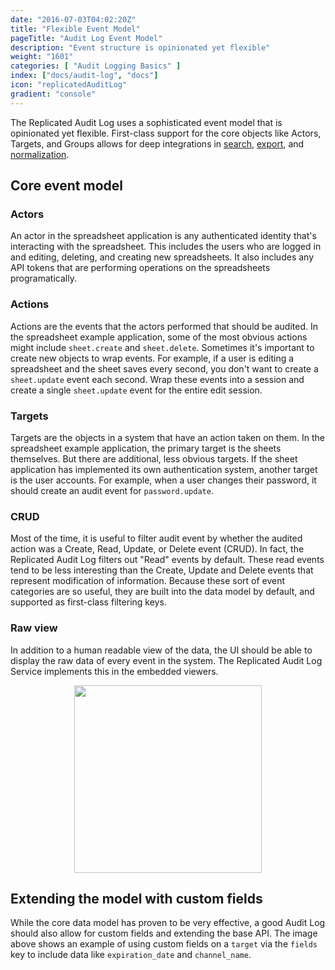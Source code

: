 ```yaml
---
date: "2016-07-03T04:02:20Z"
title: "Flexible Event Model"
pageTitle: "Audit Log Event Model"
description: "Event structure is opinionated yet flexible"
weight: "1601"
categories: [ "Audit Logging Basics" ]
index: ["docs/audit-log", "docs"]
icon: "replicatedAuditLog"
gradient: "console"
---
```


The Replicated Audit Log uses a sophisticated event model that is opinionated yet flexible. First-class support for the core objects like Actors, Targets, and Groups allows for deep integrations in [search](../searchable), [export](../exportable), and [normalization](../renaming-properties).

## Core event model

### Actors
An actor in the spreadsheet application is any authenticated identity that's interacting with the spreadsheet. This includes the users who are logged in and editing, deleting, and creating new spreadsheets. It also includes any API tokens that are performing operations on the spreadsheets programatically.

### Actions
Actions are the events that the actors performed that should be audited. In the spreadsheet example application, some of the most obvious actions might include `sheet.create` and `sheet.delete`. Sometimes it's important to create new objects to wrap events. For example, if a user is editing a spreadsheet and the sheet saves every second, you don't want to create a `sheet.update` event each second. Wrap these events into a session and create a single `sheet.update` event for the entire edit session.

### Targets
Targets are the objects in a system that have an action taken on them. In the spreadsheet example application, the primary target is the sheets themselves. But there are additional, less obvious targets. If the sheet application has implemented its own authentication system, another target is the user accounts. For example, when a user changes their password, it should create an audit event for `password.update`.

### CRUD

Most of the time, it is useful to filter audit event by whether the audited action was a Create, Read, Update, or Delete event (CRUD). In fact, the Replicated Audit Log filters out "Read" events by default. These read events tend to be less interesting than the Create, Update and Delete events that represent modification of information. Because these sort of event categories are so useful, they are built into the data model by default, and supported as first-class filtering keys.

### Raw view
In addition to a human readable view of the data, the UI should be able to display the raw data of every event in the system. The Replicated Audit Log Service implements this in the embedded viewers.


<div style="text-align: center">
  <img height="300" class="mask-img" src="/images/audit-log/raw-view.png">
</div>


## Extending the model with custom fields

While the core data model has proven to be very effective, a good Audit Log should also allow for custom fields and extending the base API. The image above shows an example of using custom fields on a `target` via the `fields` key to include data like `expiration_date` and `channel_name`.
